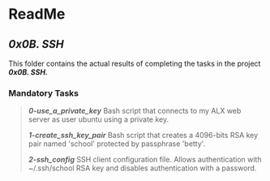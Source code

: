 # ReadMe

## ___0x0B. SSH___
This folder contains the actual results of completing the tasks in the project ___0x0B. SSH.___

### Mandatory Tasks
> ___0-use_a_private_key___
> Bash script that connects to my ALX web server as user ubuntu using a private key.
> 
> ___1-create_ssh_key_pair___
> Bash script that creates a 4096-bits RSA key pair named 'school' protected by passphrase 'betty'.
> 
> ___2-ssh_config___
> SSH client configuration file. Allows authentication with ~/.ssh/school RSA key and disables authentication with a password.
